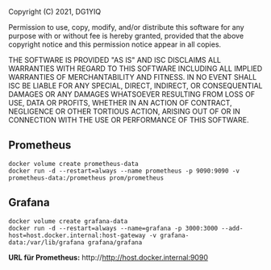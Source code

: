Copyright (C) 2021, DG1YIQ

Permission to use, copy, modify, and/or distribute this software for any
purpose with or without fee is hereby granted, provided that the above
copyright notice and this permission notice appear in all copies.

THE SOFTWARE IS PROVIDED "AS IS" AND ISC DISCLAIMS ALL WARRANTIES WITH
REGARD TO THIS SOFTWARE INCLUDING ALL IMPLIED WARRANTIES OF MERCHANTABILITY
AND FITNESS.  IN NO EVENT SHALL ISC BE LIABLE FOR ANY SPECIAL, DIRECT,
INDIRECT, OR CONSEQUENTIAL DAMAGES OR ANY DAMAGES WHATSOEVER RESULTING FROM
LOSS OF USE, DATA OR PROFITS, WHETHER IN AN ACTION OF CONTRACT, NEGLIGENCE
OR OTHER TORTIOUS ACTION, ARISING OUT OF OR IN CONNECTION WITH THE USE OR
PERFORMANCE OF THIS SOFTWARE.

## Prometheus

```
docker volume create prometheus-data
docker run -d --restart=always --name prometheus -p 9090:9090 -v prometheus-data:/prometheus prom/prometheus
```

## Grafana

```
docker volume create grafana-data
docker run -d --restart=always --name=grafana -p 3000:3000 --add-host=host.docker.internal:host-gateway -v grafana-data:/var/lib/grafana grafana/grafana
```

__URL für Prometheus:__ http://http://host.docker.internal:9090
